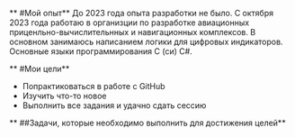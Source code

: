 ** #Мой опыт**
До 2023 года опыта разработки не было. С октября 2023 года работаю в организции по разработке авиационных приценльно-вычислительнных и навигационных комплексов. В основном занимаюсь написанием логики для цифровых индикаторов. Основные языки программирования С (си) С#.

** #Мои цели**
+ Попрактиковаться в работе с GitHub
+ Изучить что-то новое
+ Выполнить все задания и удачно сдать сессию

** ##Задачи, которые необходимо выполнить для достижения целей**
